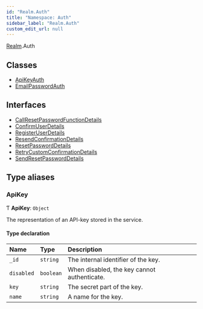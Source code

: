 ```yaml
---
id: "Realm.Auth"
title: "Namespace: Auth"
sidebar_label: "Realm.Auth"
custom_edit_url: null
---
```


[Realm](Realm).Auth

## Classes

- [ApiKeyAuth](../classes/Realm.Auth.ApiKeyAuth)
- [EmailPasswordAuth](../classes/Realm.Auth.EmailPasswordAuth)

## Interfaces

- [CallResetPasswordFunctionDetails](../interfaces/Realm.Auth.CallResetPasswordFunctionDetails)
- [ConfirmUserDetails](../interfaces/Realm.Auth.ConfirmUserDetails)
- [RegisterUserDetails](../interfaces/Realm.Auth.RegisterUserDetails)
- [ResendConfirmationDetails](../interfaces/Realm.Auth.ResendConfirmationDetails)
- [ResetPasswordDetails](../interfaces/Realm.Auth.ResetPasswordDetails)
- [RetryCustomConfirmationDetails](../interfaces/Realm.Auth.RetryCustomConfirmationDetails)
- [SendResetPasswordDetails](../interfaces/Realm.Auth.SendResetPasswordDetails)

## Type aliases

### ApiKey

Ƭ **ApiKey**: `Object`

The representation of an API-key stored in the service.

#### Type declaration

| Name | Type | Description |
| :------ | :------ | :------ |
| `_id` | `string` | The internal identifier of the key. |
| `disabled` | `boolean` | When disabled, the key cannot authenticate. |
| `key` | `string` | The secret part of the key. |
| `name` | `string` | A name for the key. |
